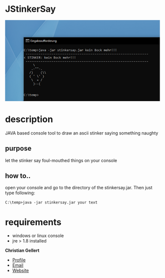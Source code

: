 # JStinkerSay
![LOGO](res/stinkerLogo.png)

# description 
JAVA based console tool to draw an ascii stinker saying something naughty

## purpose
let the stinker say foul-mouthed things on your console

## how to..
open your console and go to the directory of the stinkersay.jar. Then just type following:

```
C:\temp>java -jar stinkersay.jar your text
```

# requirements
 - windows or linux console
 - jre > 1.8 installed


**Christian Gellert**

- [Profile](https://github.com/fuerchtegottt "Christian Gellert")
- [Email](mailto:christian.gellert@web.de?subject=Hi% "Hi!")
- [Website](http://www.g3ll3rt.de "Welcome")